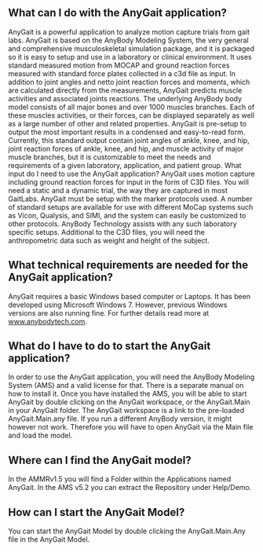 ## What can I do with the AnyGait application?

AnyGait is a powerful application to analyze motion capture trials from gait labs. AnyGait is based on the AnyBody Modeling System, the very general and comprehensive musculoskeletal simulation package, and it is packaged so it is easy to setup and use in a laboratory or clinical environment. It uses standard measured motion from MOCAP and ground reaction forces measured with standard force plates collected in a c3d file as input. In addition to joint angles and netto joint reaction forces and moments, which are calculated directly from the measurements, AnyGait predicts muscle activities and associated joints reactions. The underlying AnyBody body model consists of all major bones and over 1000 muscles branches. Each of these muscles activities, or their forces, can be displayed separately as well as a large number of other and related properties. AnyGait is pre-setup to output the most important results in a condensed and easy-to-read form. Currently, this standard output contain joint angles of ankle, knee, and hip, joint reaction forces of ankle, knee, and hip, and muscle activity of major muscle branches, but it is customizable to meet the needs and requirements of a given laboratory, application, and patient group. What input do I need to use the AnyGait application? AnyGait uses motion capture including ground reaction forces for input in the form of C3D files. You will need a static and a dynamic trial, the way they are captured in most GaitLabs. AnyGait must be setup with the marker protocols used. A number of standard setups are available for use with different MoCap systems such as Vicon, Qualysis, and SIMI, and the system can easily be customized to other protocols. AnyBody Technology assists with any such laboratory specific setups. Additional to the C3D files, you will need the anthropometric data such as weight and height of the subject.  

## What technical requirements are needed for the AnyGait application?

AnyGait requires a basic Windows based computer or Laptops. It has been developed using Microsoft Windows 7. However, previous Windows versions are also running fine. For further details read more at www.anybodytech.com.

## What do I have to do to start the AnyGait application?

In order to use the AnyGait application, you will need the AnyBody Modeling System (AMS) and a valid license for that. There is a separate manual on how to install it. Once you have installed the AMS, you will be able to start AnyGait by double clicking on the AnyGait workspace, or the AnyGait.Main in your AnyGait folder. The AnyGait workspace is a link to the pre-loaded AnyGait.Main.any file. If you run a different AnyBody version, it might however not work. Therefore you will have to open AnyGait via the Main file and load the model.

## Where can I find the AnyGait model?

In the AMMRv1.5 you will find a Folder within the Applications named AnyGait. In the AMS v5.2 you can extract the Repository under Help/Demo.

## How can I start the AnyGait Model?

You can start the AnyGait Model by double clicking the AnyGait.Main.Any file in the AnyGait Model.